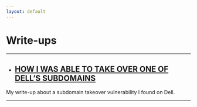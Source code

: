 ```yaml
---
layout: default
---
```


# Write-ups

* * *

* ## [HOW I WAS ABLE TO TAKE OVER ONE OF DELL’S SUBDOMAINS](./subdomain-takeover.html)

My write-up about a subdomain takeover vulnerability I found on Dell.

* * *

[^1]: Here's the first footnote